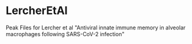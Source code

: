# LercherEtAl
Peak Files for Lercher et al "Antiviral innate immune memory in alveolar macrophages following SARS-CoV-2 infection"

